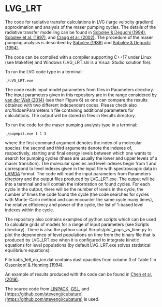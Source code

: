 # LVG_LRT
The code for radiative transfer calculations in LVG (large velocity gradient) approximation and analysis of the maser pumping cycles.
The details of the radiative transfer modelling can be found in [Sobolev & Deguchi (1994)](https://ui.adsabs.harvard.edu/abs/1994A%26A...291..569S/abstract), [Sobolev et al. (1997)](https://ui.adsabs.harvard.edu/abs/1997A%26A...324..211S/abstract), and [Cragg et al. (2002)](https://ui.adsabs.harvard.edu/abs/2002MNRAS.331..521C/abstract). The procedure of the maser pumping analysis is described by [Sobolev (1986)](https://ui.adsabs.harvard.edu/abs/1986AZh....63..674S/abstract) and [Sobolev & Deguchi (1994)](https://ui.adsabs.harvard.edu/abs/1994ApJ...433..719S/abstract).

The code can be compiled with a compiler supporting C++17 under Linux (see Makefile) and Windows (LVG_LRT.sln is a Visual Studio solution file).

To run the LVG code type in a terminal:
```
./LVG_LRT.exe
```
The code reads input model parameters from files in Parameters directory. The input parameters given in this repository are in the range considered by [van der Walt (2014)](https://ui.adsabs.harvard.edu/abs/2014A%26A...562A..68V/abstract) (see their Figure 6) so one can compare the results obtained with two different independent codes. Please check also src/hiddenParameters.h file containing additional parameters for calculations. The output will be stored in files in Results directory.

To run the code for the maser pumping analysis type in a terminal:

```
./pupmpit.exe 1 1 3
```
where the first command argument denotes the index of a molecular species; the second and third arguments denote the indexes of, respectively, starting and final energy levels between which one wants to search for pumping cycles (these are usually the lower and upper levels of a maser transition). The molecular species and level indexes begin from 1 and correspond to level indexes given in the input file with spectroscopic data in [LAMDA](https://home.strw.leidenuniv.nl/~moldata/) format. The code will read the input parameters from Parameters directory and the output files produced by LVG_LRT.exe. The output will be into a terminal and will contain the information on found cycles. For each cycle in the output, there will be the number of levels in the cycle, the number of times the code found the cycle (the code searches for cycles with Monte-Carlo method and can encounter the same cycle many times), the relative efficiency and power of the cycle, the list of 1-based level indexes within the cycle.

The repository also contains examples of python scripts which can be used to calculate grids of models for a range of input parameters (see Scripts directory). There is also the python script Scripts/plot_pops_vs_time.py to plot the dependence of level populations on time from the binary file that is produced by LVG_LRT.exe when it is configured to integrate kinetic equations for level populations (by default LVG_LRT.exe solves statistical equilibrium equations).

File kabs_1e6_no_ice.dat contains dust opacities from column 3 of Table 1 in [ Ossenkopf & Henning (1994)](https://ui.adsabs.harvard.edu/abs/1994A%26A...291..943O/abstract).

An example of results produced with the code can be found in [Chen et al. (2019)](https://ui.adsabs.harvard.edu/abs/2019ApJ...877...90C/abstract).

The source code from [LINPACK](https://people.math.sc.edu/Burkardt/cpp_src/linpack/linpack.html), [GSL](https://www.gnu.org/software/gsl/), and  [https://github.com/stevengj/cubature](https://github.com/stevengj/cubature) is used.
